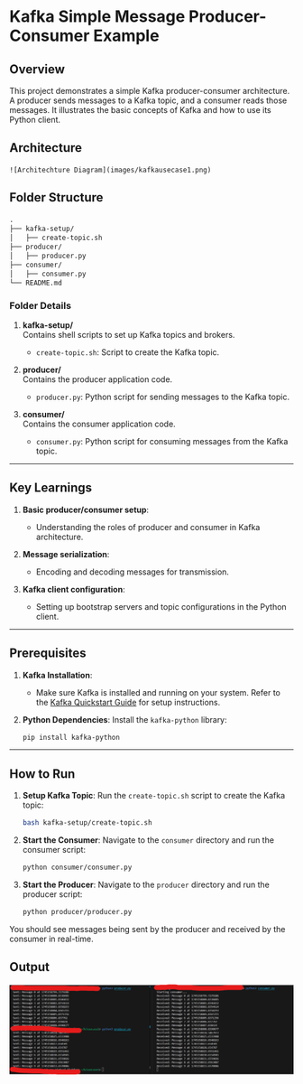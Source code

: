 # Kafka Simple Message Producer-Consumer Example

## Overview

This project demonstrates a simple Kafka producer-consumer architecture. A producer sends messages to a Kafka topic, and a consumer reads those messages. It illustrates the basic concepts of Kafka and how to use its Python client.

## Architecture

```
![Architechture Diagram](images/kafkausecase1.png)
```

## Folder Structure

```plaintext
.
├── kafka-setup/
│   ├── create-topic.sh
├── producer/
│   ├── producer.py
├── consumer/
│   ├── consumer.py
└── README.md
```

### Folder Details

1. **kafka-setup/**  
   Contains shell scripts to set up Kafka topics and brokers.  
   - `create-topic.sh`: Script to create the Kafka topic.

2. **producer/**  
   Contains the producer application code.  
   - `producer.py`: Python script for sending messages to the Kafka topic.

3. **consumer/**  
   Contains the consumer application code.  
   - `consumer.py`: Python script for consuming messages from the Kafka topic.

---

## Key Learnings

1. **Basic producer/consumer setup**:
   - Understanding the roles of producer and consumer in Kafka architecture.

2. **Message serialization**:
   - Encoding and decoding messages for transmission.

3. **Kafka client configuration**:
   - Setting up bootstrap servers and topic configurations in the Python client.

---

## Prerequisites

1. **Kafka Installation**:
   - Make sure Kafka is installed and running on your system. Refer to the [Kafka Quickstart Guide](https://kafka.apache.org/quickstart) for setup instructions.

2. **Python Dependencies**:
   Install the `kafka-python` library:
   ```bash
   pip install kafka-python
   ```

---

## How to Run

1. **Setup Kafka Topic**:
   Run the `create-topic.sh` script to create the Kafka topic:
   ```bash
   bash kafka-setup/create-topic.sh
   ```

2. **Start the Consumer**:
   Navigate to the `consumer` directory and run the consumer script:
   ```bash
   python consumer/consumer.py
   ```

3. **Start the Producer**:
   Navigate to the `producer` directory and run the producer script:
   ```bash
   python producer/producer.py
   ```

You should see messages being sent by the producer and received by the consumer in real-time.

## Output

![Kafka Output](images/usecase1-output.png)